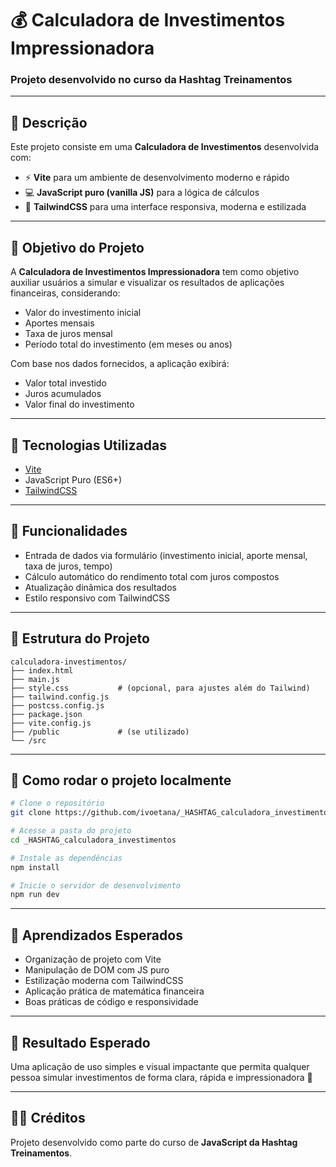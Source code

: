 # 💰 Calculadora de Investimentos Impressionadora  
### Projeto desenvolvido no curso da Hashtag Treinamentos

---

## 📌 Descrição

Este projeto consiste em uma **Calculadora de Investimentos** desenvolvida com:

- ⚡️ **Vite** para um ambiente de desenvolvimento moderno e rápido  
- 💻 **JavaScript puro (vanilla JS)** para a lógica de cálculos  
- 🎨 **TailwindCSS** para uma interface responsiva, moderna e estilizada

---

## 🎯 Objetivo do Projeto

A **Calculadora de Investimentos Impressionadora** tem como objetivo auxiliar usuários a simular e visualizar os resultados de aplicações financeiras, considerando:

- Valor do investimento inicial  
- Aportes mensais  
- Taxa de juros mensal  
- Período total do investimento (em meses ou anos)  

Com base nos dados fornecidos, a aplicação exibirá:

- Valor total investido  
- Juros acumulados  
- Valor final do investimento  

---

## 🧰 Tecnologias Utilizadas

- [Vite](https://vitejs.dev/)
- JavaScript Puro (ES6+)
- [TailwindCSS](https://tailwindcss.com/)

---

## 🚀 Funcionalidades

- Entrada de dados via formulário (investimento inicial, aporte mensal, taxa de juros, tempo)
- Cálculo automático do rendimento total com juros compostos
- Atualização dinâmica dos resultados
- Estilo responsivo com TailwindCSS

---

## 📁 Estrutura do Projeto

```
calculadora-investimentos/
├── index.html
├── main.js
├── style.css           # (opcional, para ajustes além do Tailwind)
├── tailwind.config.js
├── postcss.config.js
├── package.json
├── vite.config.js
├── /public             # (se utilizado)
└── /src 
```

---

## 🧪 Como rodar o projeto localmente

```bash
# Clone o repositório
git clone https://github.com/ivoetana/_HASHTAG_calculadora_investimentos.git

# Acesse a pasta do projeto
cd _HASHTAG_calculadora_investimentos

# Instale as dependências
npm install

# Inicie o servidor de desenvolvimento
npm run dev
```

---

## 🧠 Aprendizados Esperados

- Organização de projeto com Vite
- Manipulação de DOM com JS puro
- Estilização moderna com TailwindCSS
- Aplicação prática de matemática financeira
- Boas práticas de código e responsividade

---

## 🏁 Resultado Esperado

Uma aplicação de uso simples e visual impactante que permita qualquer pessoa simular investimentos de forma clara, rápida e impressionadora 💸

---

## 👨‍🏫 Créditos

Projeto desenvolvido como parte do curso de **JavaScript da Hashtag Treinamentos**.
